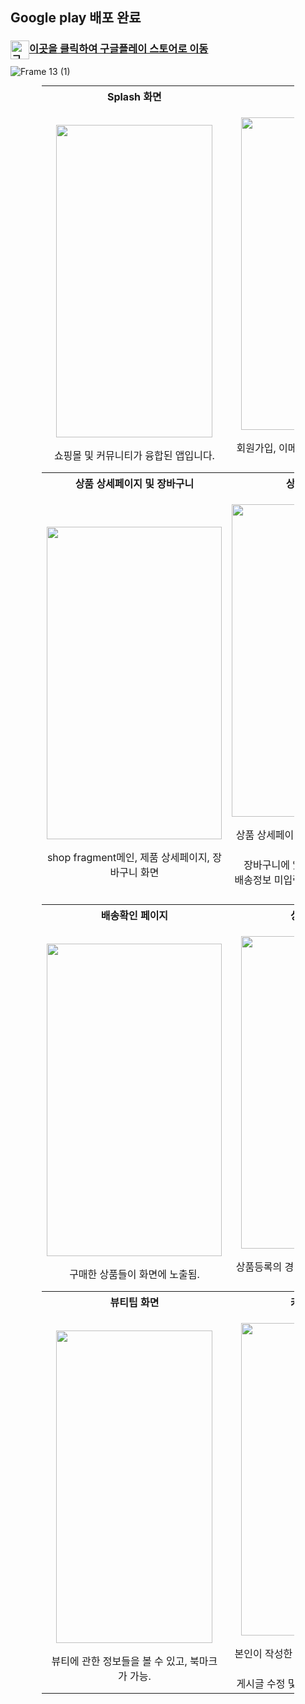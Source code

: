 
## Google play 배포 완료
### <img src="https://github.com/AnMyungwoo94/BeautyIdea_Shopping_App/assets/126849689/d0ba6eb9-f5c2-4839-ad30-6f8bf65c7452" alt="구글 플레이 이미지" width="30" height="30" style="float:left"> [이곳을 클릭하여 구글플레이 스토어로 이동](https://play.google.com/store/apps/details?id=com.myungwoo.shoppingmall_app)

![Frame 13 (1)](https://github.com/AnMyungwoo94/BeautyIdea_Shopping_App/assets/126849689/c373df1f-6c55-47f6-a9f8-3ce74e79aba3)

<table style="width:80%; margin:auto;">
  <tr>
    <th style="text-align:center; width:50%"><b> Splash 화면 </b></th>
    <th style="text-align:center; width:50%"><b> 로그인 화면 </b></th>
  </tr>
  <tr>
    <td style="text-align:center;">
      <p align="center">
        <img src="https://github.com/AnMyungwoo94/BeautyIdea_Shopping_App/assets/126849689/6849d8c0-eccf-419a-8e78-1c405862d99f.gif" width="250" height="500">
      </p>
      쇼핑몰 및 커뮤니티가 융합된 앱입니다.
    </td>
    <td style="text-align:center;">
      <p align="center">
        <img src="https://github.com/AnMyungwoo94/BeautyIdea_Shopping_App/assets/126849689/a3ad8379-ea20-4929-85b3-74d45e744b11.gif" width="250" height="500">
      </p>
      회원가입, 이메일, 구글, 카카오 로그인으로 구성됨.
    </td>
  </tr>
  <tr>
    <th style="text-align:center;"><b> 상품 상세페이지 및 장바구니 </b></th>
    <th style="text-align:center;"><b> 상품 구매페이지 </b></th>
  </tr>
  <tr>
    <td style="text-align:center;">
      <p align="center">
        <img src="https://github.com/AnMyungwoo94/BeautyIdea_Shopping_App/assets/126849689/65ec5a95-9c46-4a3a-984f-94375d35cc98.gif" width="280" height="500">
      </p>
      shop fragment메인, 제품 상세페이지, 장바구니 화면
    </td>
    <td style="text-align:center;">
      <p align="center">
        <img src="https://github.com/AnMyungwoo94/BeautyIdea_Shopping_App/assets/126849689/7ddeaafe-e8a4-4324-9d35-972d5036c02d.gif" width="280" height="500">
      </p>
      상품 상세페이지에서 구매하기 버튼을 누를경우<br>장바구니에 있는 상품들도 같이 노출.<br>배송정보 미입력, 구매동의 미체크시 결제 불가능
    </td>
  </tr>
  <tr>
    <th style="text-align:center;"><b> 배송확인 페이지 </b></th>
    <th style="text-align:center;"><b> 상품 등록화면 </b></th>
  </tr>
  <tr>
    <td style="text-align:center;">
      <p align="center">
        <img src="https://github.com/AnMyungwoo94/BeautyIdea_Shopping_App/assets/126849689/a60dca28-6812-4294-a1e4-43cf4575d0d6.gif" width="280" height="500">
      </p>
      구매한 상품들이 화면에 노출됨.
    </td>
    <td style="text-align:center;">
      <p align="center">
        <img src="https://github.com/AnMyungwoo94/BeautyIdea_Shopping_App/assets/126849689/8ad7a304-43cd-4466-800e-b352de9d8e4e.gif" width="250" height="500">
      </p>
      상품등록의 경우 관리자 이메일에서만 가능.
    </td>
  </tr>
  <tr>
    <th style="text-align:center;"><b>뷰티팁 화면</b></th>
    <th style="text-align:center;"><b>커뮤니티 화면</b></th>
  </tr>
  <tr>
    <td style="text-align:center;">
      <p align="center">
        <img src="https://github.com/AnMyungwoo94/BeautyIdea_Shopping_App/assets/126849689/914e140d-359f-4781-8ead-89ac5499185a.gif" width="250" height="500">
      </p>
      뷰티에 관한 정보들을 볼 수 있고, 북마크가 가능.
    </td>
    <td style="text-align:center;">
      <p align="center">
        <img src="https://github.com/AnMyungwoo94/BeautyIdea_Shopping_App/assets/126849689/41f7f570-0ff4-492f-a88c-a82444316502.gif" width="250" height="500">
      </p>
      본인이 작성한 글은 노란색으로 확인이 가능하며,<br>게시글 수정 및 삭제, 댓글이 가능합니다.
    </td>
  </tr>
</table>



